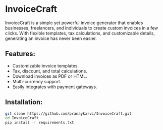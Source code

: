 # InvoiceCraft

InvoiceCraft is a simple yet powerful invoice generator that enables businesses, freelancers, and individuals to create custom invoices in a few clicks. With flexible templates, tax calculations, and customizable details, generating an invoice has never been easier.

## Features:
- Customizable invoice templates.
- Tax, discount, and total calculations.
- Download invoices as PDF or HTML.
- Multi-currency support.
- Easily integrates with payment gateways.

## Installation:
```bash
git clone https://github.com/pranaykarvi/InvoiceCraft.git
cd InvoiceCraft
pip install -r requirements.txt
